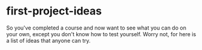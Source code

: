 # first-project-ideas
So you've completed a course and now want to see what you can do on your own, except you don't know how to test yourself. Worry not, for here is a list of ideas that anyone can try.

